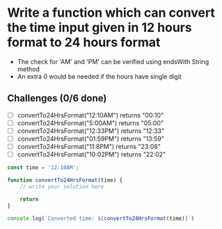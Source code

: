 # Write a function which can convert the time input given in 12 hours format to 24 hours format
* The check for 'AM' and 'PM' can be verified using endsWith String method
* An extra 0 would be needed if the hours have single digit

## Challenges (0/6 done)
* [ ] convertTo24HrsFormat("12:10AM") returns "00:10"
* [ ] convertTo24HrsFormat("5:00AM") returns "05:00"
* [ ] convertTo24HrsFormat("12:33PM") returns "12:33"
* [ ] convertTo24HrsFormat("01:59PM") returns "13:59"
* [ ] convertTo24HrsFormat("11:8PM") returns "23:08"
* [ ] convertTo24HrsFormat("10:02PM") returns "22:02"

```js
const time = '12:10AM';

function convertTo24HrsFormat(time) {
    // write your solution here

    return
}

console.log(`Converted time: ${convertTo24HrsFormat(time)}`)
```
